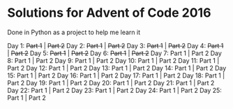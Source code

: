 # Solutions for Advent of Code 2016

Done in Python as a project to help me learn it

Day 1: ~~Part 1~~ | ~~Part 2~~
Day 2: ~~Part 1~~ | ~~Part 2~~
Day 3: ~~Part 1~~ | ~~Part 2~~
Day 4: ~~Part 1~~ | ~~Part 2~~
Day 5: ~~Part 1~~ | ~~Part 2~~
Day 6: ~~Part 1~~ | ~~Part 2~~
Day 7: Part 1 | Part 2
Day 8: Part 1 | Part 2
Day 9: Part 1 | Part 2
Day 10: Part 1 | Part 2
Day 11: Part 1 | Part 2
Day 12: Part 1 | Part 2
Day 13: Part 1 | Part 2
Day 14: Part 1 | Part 2
Day 15: Part 1 | Part 2
Day 16: Part 1 | Part 2
Day 17: Part 1 | Part 2
Day 18: Part 1 | Part 2
Day 19: Part 1 | Part 2
Day 20: Part 1 | Part 2
Day 21: Part 1 | Part 2
Day 22: Part 1 | Part 2
Day 23: Part 1 | Part 2
Day 24: Part 1 | Part 2
Day 25: Part 1 | Part 2
